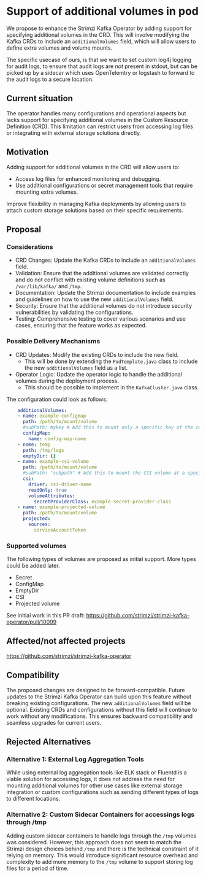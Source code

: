 # Support of additional volumes in pod

We propose to enhance the Strimzi Kafka Operator by adding support for specifying additional volumes in the CRD. This will involve modifying the Kafka CRDs to include an `additionalVolumes` field, which will allow users to define extra volumes and volume mounts.

The specific usecase of ours, is that we want to set custom log4j logging for audit logs, to ensure that audit logs are *not* present in stdout, but can be picked up by a sidecar which uses OpenTelemtry or logstash to forward to the audit logs to a secure location.

## Current situation

The operator handles many configurations and operational aspects but lacks support for specifying additional volumes in the Custom Resource Definition (CRD). This limitation can restrict users from accessing log files or integrating with external storage solutions directly.

## Motivation

Adding support for additional volumes in the CRD will allow users to:

 - Access log files for enhanced monitoring and debugging.
 - Use additional configurations or secret management tools that require mounting extra volumes.

Improve flexibility in managing Kafka deployments by allowing users to attach custom storage solutions based on their specific requirements.

## Proposal

### Considerations

- CRD Changes: Update the Kafka CRDs to include an `additionalVolumes` field.
- Validation: Ensure that the additional volumes are validated correctly and do not conflict with existing volume definitions such as `/var/lib/kafka/` and `/tmp`.
- Documentation: Update the Strimzi documentation to include examples and guidelines on how to use the new `additionalVolumes` field.
- Security: Ensure that the additional volumes do not introduce security vulnerabilities by validating the configurations.
- Testing: Comprehensive testing to cover various scenarios and use cases, ensuring that the feature works as expected.

### Possible Delivery Mechanisms

- CRD Updates: Modify the existing CRDs to include the new field.
  - This will be done by extending the `PodTemplate.java` class to include the new `additionalVolumes` field as a list.
- Operator Logic: Update the operator logic to handle the additional volumes during the deployment process.
  - This should be possible to implement in the `KafkaCluster.java` class.

The configuration could look as follows:

```yaml
    additionalVolumes:
    - name: example-configmap
      path: /path/to/mount/volume
      #subPath: mykey # Add this to mount only a specific key of the configmap/secret
      configMap:
        name: config-map-name
    - name: temp
      path: /tmp/logs
      emptyDir: {}
    - name: example-csi-volume
      path: /path/to/mount/volume
      #subPath: "subpath" # Add this to mount the CSI volume at a specific subpath
      csi:
        driver: csi-driver-name
        readOnly: true
        volumeAttributes:
          secretProviderClass: example-secret-provider-class
    - name: example-projected-volume
      path: /path/to/mount/volume
      projected:
        sources:
          serviceAccountToken
```

### Supported volumes

The following types of volumes are proposed as initial support. More types could be added later.

- Secret
- ConfigMap
- EmptyDir
- CSI
- Projected volume

See initial work in this PR draft:
<https://github.com/strimzi/strimzi-kafka-operator/pull/10099>

## Affected/not affected projects

<https://github.com/strimzi/strimzi-kafka-operator>

## Compatibility

The proposed changes are designed to be forward-compatible. Future updates to the Strimzi Kafka Operator can build upon this feature without breaking existing configurations.
The new `additionalVolumes` field will be optional. Existing CRDs and configurations without this field will continue to work without any modifications. This ensures backward compatibility and seamless upgrades for current users.

## Rejected Alternatives

### Alternative 1: External Log Aggregation Tools
While using external log aggregation tools like ELK stack or Fluentd is a viable solution for accessing logs, it does not address the need for mounting additional volumes for other use cases like external storage integration or custom configurations such as sending different types of logs to different locations.

### Alternative 2: Custom Sidecar Containers for accessings logs through /tmp

Adding custom sidecar containers to handle logs through the `/tmp` volumes was considered. However, this approach does not seem to match the Strimzi design choices behind `/tmp` and there is the technical constraint of it relying on memory. This would introduce significant resource overhead and complexity to add more memory to the `/tmp` volume to support storing log files for a period of time.



